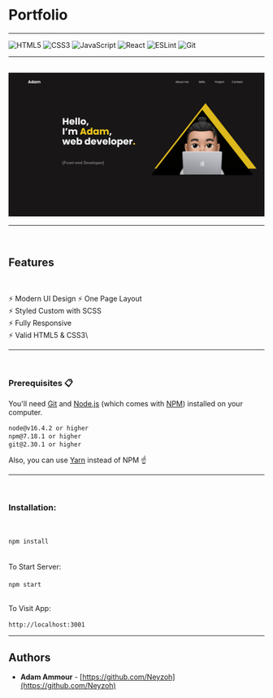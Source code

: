 # Portfolio

<hr>

![HTML5](https://img.shields.io/badge/html5-%23E34F26.svg?style=for-the-badge&logo=html5&logoColor=white)
![CSS3](https://img.shields.io/badge/css3-%231572B6.svg?style=for-the-badge&logo=css3&logoColor=white)
![JavaScript](https://img.shields.io/badge/javascript-%23323330.svg?style=for-the-badge&logo=javascript&logoColor=%23F7DF1E)
![React](https://img.shields.io/badge/react-%2320232a.svg?style=for-the-badge&logo=react&logoColor=%2361DAFB)
![ESLint](https://img.shields.io/badge/ESLint-4B3263?style=for-the-badge&logo=eslint&logoColor=white)
![Git](https://img.shields.io/badge/git-%23F05033.svg?style=for-the-badge&logo=git&logoColor=white)

<hr>
<br>
<img src="../portfolio/src/components/assets/cover.png" alt="cover portfolio">

<br>

<hr>
<br>

## Features
<br>


⚡️ Modern UI Design 
⚡️ One Page Layout\
⚡️ Styled Custom with SCSS\
⚡️ Fully Responsive\
⚡️ Valid HTML5 & CSS3\

<hr>
<br>

### Prerequisites 📋

You'll need [Git](https://git-scm.com) and [Node.js](https://nodejs.org/en/download/) (which comes with [NPM](http://npmjs.com)) installed on your computer.

```
node@v16.4.2 or higher
npm@7.18.1 or higher
git@2.30.1 or higher
```

Also, you can use [Yarn](https://yarnpkg.com/) instead of NPM ☝️

<hr>
<br>

### Installation:
<br>

`npm install`   
<br>
<br>
To Start Server:
<br>
<br>
`npm start`  
<br>

To Visit App:

`http://localhost:3001`  
<hr>

## Authors

- **Adam Ammour** - [https://github.com/Neyzoh](https://github.com/Neyzoh)
